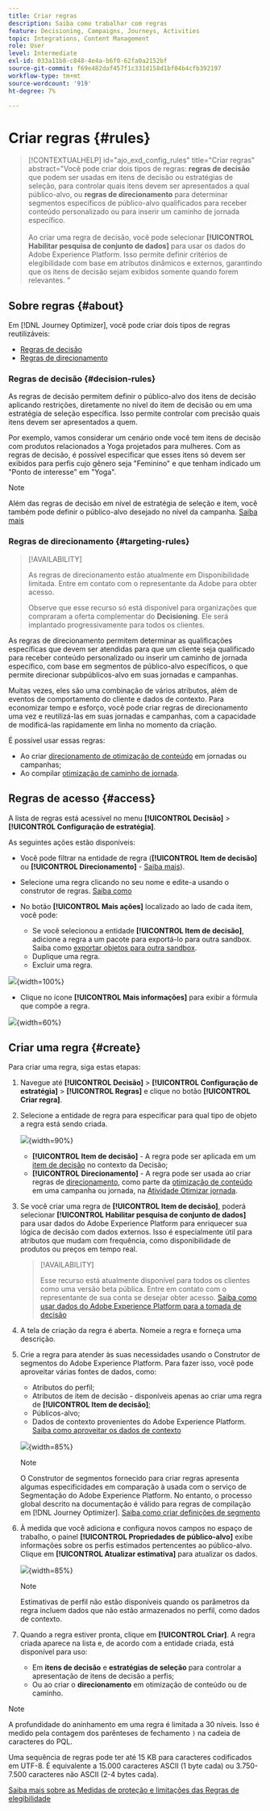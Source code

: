 ```yaml
---
title: Criar regras
description: Saiba como trabalhar com regras
feature: Decisioning, Campaigns, Journeys, Activities
topic: Integrations, Content Management
role: User
level: Intermediate
exl-id: 033a11b8-c848-4e4a-b6f0-62fa0a2152bf
source-git-commit: f69e482daf457f1c331d158d1bf04b4cfb392197
workflow-type: tm+mt
source-wordcount: '919'
ht-degree: 7%

---
```


# Criar regras {#rules}

>[!CONTEXTUALHELP]
>id="ajo_exd_config_rules"
>title="Criar regras"
>abstract="Você pode criar dois tipos de regras: **regras de decisão** que podem ser usadas em itens de decisão ou estratégias de seleção, para controlar quais itens devem ser apresentados a qual público-alvo, ou **regras de direcionamento** para determinar segmentos específicos de público-alvo qualificados para receber conteúdo personalizado ou para inserir um caminho de jornada específico.<br/><br/>Ao criar uma regra de decisão, você pode selecionar **[!UICONTROL Habilitar pesquisa de conjunto de dados]** para usar os dados do Adobe Experience Platform. Isso permite definir critérios de elegibilidade com base em atributos dinâmicos e externos, garantindo que os itens de decisão sejam exibidos somente quando forem relevantes. "

## Sobre regras {#about}

Em [!DNL Journey Optimizer], você pode criar dois tipos de regras reutilizáveis:

* [Regras de decisão](#decision-rules)
* [Regras de direcionamento](#targeting-rules)

### Regras de decisão {#decision-rules}

As regras de decisão permitem definir o público-alvo dos itens de decisão aplicando restrições, diretamente no nível do item de decisão ou em uma estratégia de seleção específica. Isso permite controlar com precisão quais itens devem ser apresentados a quem.

Por exemplo, vamos considerar um cenário onde você tem itens de decisão com produtos relacionados a Yoga projetados para mulheres. Com as regras de decisão, é possível especificar que esses itens só devem ser exibidos para perfis cujo gênero seja &quot;Feminino&quot; e que tenham indicado um &quot;Ponto de interesse&quot; em &quot;Yoga&quot;.

>[!NOTE]
>
>Além das regras de decisão em nível de estratégia de seleção e item, você também pode definir o público-alvo desejado no nível da campanha. [Saiba mais](../campaigns/create-campaign.md#audience)

### Regras de direcionamento {#targeting-rules}

>[!AVAILABILITY]
>
>As regras de direcionamento estão atualmente em Disponibilidade limitada. Entre em contato com o representante da Adobe para obter acesso.
>
>Observe que esse recurso só está disponível para organizações que compraram a oferta complementar do **Decisioning**. Ele será implantado progressivamente para todos os clientes.

As regras de direcionamento permitem determinar as qualificações específicas que devem ser atendidas para que um cliente seja qualificado para receber conteúdo personalizado ou inserir um caminho de jornada específico, com base em segmentos de público-alvo específicos, o que permite direcionar subpúblicos-alvo em suas jornadas e campanhas.

Muitas vezes, eles são uma combinação de vários atributos, além de eventos de comportamento do cliente e dados de contexto. Para economizar tempo e esforço, você pode criar regras de direcionamento uma vez e reutilizá-las em suas jornadas e campanhas, com a capacidade de modificá-las rapidamente em linha no momento da criação.

É possível usar essas regras:

* Ao criar [direcionamento de otimização de conteúdo](../campaigns/campaigns-message-optimization.md#targeting) em jornadas ou campanhas;
* Ao compilar [otimização de caminho de jornada](../building-journeys/optimize.md#targeting).

## Regras de acesso {#access}

A lista de regras está acessível no menu **[!UICONTROL Decisão]** > **[!UICONTROL Configuração de estratégia]**.

As seguintes ações estão disponíveis:

* Você pode filtrar na entidade de regra (**[!UICONTROL Item de decisão]** ou **[!UICONTROL Direcionamento]** - [Saiba mais](#about)).

* Selecione uma regra clicando no seu nome e edite-a usando o construtor de regras. [Saiba como](#create)

* No botão **[!UICONTROL Mais ações]** localizado ao lado de cada item, você pode:

   * Se você selecionou a entidade **[!UICONTROL Item de decisão]**, adicione a regra a um pacote para exportá-lo para outra sandbox. Saiba como [exportar objetos para outra sandbox](../configuration/copy-objects-to-sandbox.md).
   * Duplique uma regra.
   * Excluir uma regra.

![](assets/rules-list.png){width=100%}

* Clique no ícone **[!UICONTROL Mais informações]** para exibir a fórmula que compõe a regra.

![](assets/rule-formula.png){width=60%}

## Criar uma regra {#create}

Para criar uma regra, siga estas etapas:

1. Navegue até **[!UICONTROL Decisão]** > **[!UICONTROL Configuração de estratégia]** > **[!UICONTROL Regras]** e clique no botão **[!UICONTROL Criar regra]**.

1. Selecione a entidade de regra para especificar para qual tipo de objeto a regra está sendo criada.

   ![](assets/rules-select-entity.png){width=90%}

   * **[!UICONTROL Item de decisão]** - A regra pode ser aplicada em um [item de decisão](#decision-rules) no contexto da Decisão;
   * **[!UICONTROL Direcionamento]** - A regra pode ser usada ao criar regras de [direcionamento](#targeting-rules), como parte da [otimização de conteúdo](../campaigns/campaigns-message-optimization.md#targeting) em uma campanha ou jornada, na [Atividade Otimizar jornada](../building-journeys/optimize.md#targeting).

1. Se você criar uma regra de **[!UICONTROL Item de decisão]**, poderá selecionar **[!UICONTROL Habilitar pesquisa de conjunto de dados]** para usar dados do Adobe Experience Platform para enriquecer sua lógica de decisão com dados externos. Isso é especialmente útil para atributos que mudam com frequência, como disponibilidade de produtos ou preços em tempo real.

   >[!AVAILABILITY]
   >
   >Esse recurso está atualmente disponível para todos os clientes como uma versão beta pública. Entre em contato com o representante de sua conta se desejar obter acesso. [Saiba como usar dados do Adobe Experience Platform para a tomada de decisão](../experience-decisioning/aep-data-exd.md)

1. A tela de criação da regra é aberta. Nomeie a regra e forneça uma descrição.

1. Crie a regra para atender às suas necessidades usando o Construtor de segmentos do Adobe Experience Platform. Para fazer isso, você pode aproveitar várias fontes de dados, como:
   * Atributos do perfil;
   * Atributos de item de decisão - disponíveis apenas ao criar uma regra de **[!UICONTROL Item de decisão]**;
   * Públicos-alvo;
   * Dados de contexto provenientes do Adobe Experience Platform. [Saiba como aproveitar os dados de contexto](context-data.md)

   ![](assets/decision-rules-build.png){width=85%}

   >[!NOTE]
   >
   >O Construtor de segmentos fornecido para criar regras apresenta algumas especificidades em comparação à usada com o serviço de Segmentação do Adobe Experience Platform. No entanto, o processo global descrito na documentação é válido para regras de compilação em [!DNL Journey Optimizer]. [Saiba como criar definições de segmento](../audience/creating-a-segment-definition.md)

1. À medida que você adiciona e configura novos campos no espaço de trabalho, o painel **[!UICONTROL Propriedades de público-alvo]** exibe informações sobre os perfis estimados pertencentes ao público-alvo. Clique em **[!UICONTROL Atualizar estimativa]** para atualizar os dados.

   ![](assets/decision-rule-audience-properties.png){width=85%}

   >[!NOTE]
   >
   >Estimativas de perfil não estão disponíveis quando os parâmetros da regra incluem dados que não estão armazenados no perfil, como dados de contexto.

1. Quando a regra estiver pronta, clique em **[!UICONTROL Criar]**. A regra criada aparece na lista e, de acordo com a entidade criada, está disponível para uso:

   * Em **itens de decisão** e **estratégias de seleção** para controlar a apresentação de itens de decisão a perfis;
   * Ou ao criar o **direcionamento** em otimização de conteúdo ou de caminho.

>[!NOTE]
>
>A profundidade do aninhamento em uma regra é limitada a 30 níveis. Isso é medido pela contagem dos parênteses de fechamento `)` na cadeia de caracteres do PQL.
>
>Uma sequência de regras pode ter até 15 KB para caracteres codificados em UTF-8. É equivalente a 15.000 caracteres ASCII (1 byte cada) ou 3.750-7.500 caracteres não ASCII (2-4 bytes cada).
>
>[Saiba mais sobre as Medidas de proteção e limitações das Regras de elegibilidade](decisioning-guardrails.md#eligibility-rules)
